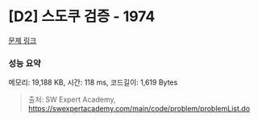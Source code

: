 # [D2] 스도쿠 검증 - 1974 

[문제 링크](https://swexpertacademy.com/main/code/problem/problemDetail.do?contestProbId=AV5Psz16AYEDFAUq) 

### 성능 요약

메모리: 19,188 KB, 시간: 118 ms, 코드길이: 1,619 Bytes



> 출처: SW Expert Academy, https://swexpertacademy.com/main/code/problem/problemList.do